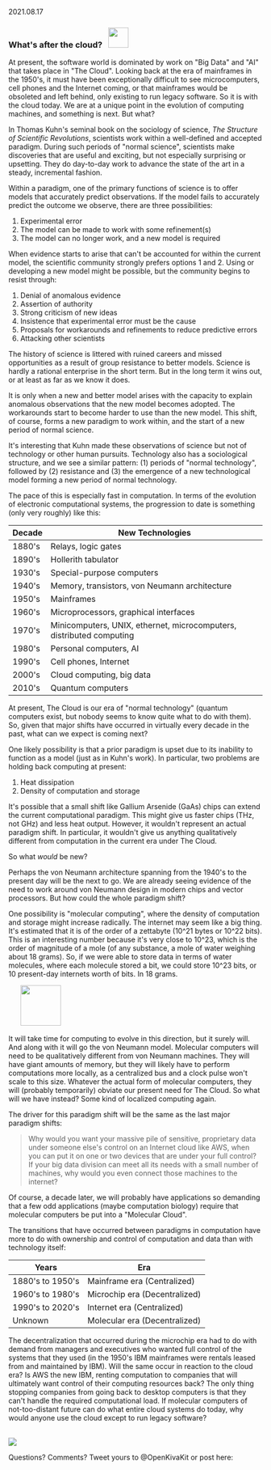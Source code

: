2021.08.17

### What's after the cloud? &nbsp; <img src="https://state-of-the-art.org/graphics/chips/chips.svg" width="40" style="vertical-align:baseline"/>

At present, the software world is dominated by work on "Big Data" and "AI" that takes place in "The Cloud". Looking back at the era of mainframes in the 1950's, it must have been exceptionally difficult to see microcomputers, cell phones and the Internet coming, or that mainframes would be obsoleted and left behind, only existing to run legacy software. So it is with the cloud today. We are at a unique point in the evolution of computing machines, and something is next. But what?

In Thomas Kuhn's seminal book on the sociology of science, *The Structure of Scientific Revolutions*, scientists work within a well-defined and accepted paradigm. During such periods of "normal science", scientists make discoveries that are useful and exciting, but not especially surprising or upsetting. They do day-to-day work to advance the state of the art in a steady, incremental fashion. 

Within a paradigm, one of the primary functions of science is to offer models that accurately predict observations. If the model fails to accurately predict the outcome we observe, there are three possibilities:

1. Experimental error
2. The model can be made to work with some refinement(s)
3. The model can no longer work, and a new model is required

When evidence starts to arise that can't be accounted for within the current model, the scientific community strongly prefers options 1 and 2. Using or developing a new model might be possible, but the community begins to resist through: 

1. Denial of anomalous evidence
2. Assertion of authority
3. Strong criticism of new ideas
4. Insistence that experimental error must be the cause
5. Proposals for workarounds and refinements to reduce predictive errors
6. Attacking other scientists

The history of science is littered with ruined careers and missed opportunities as a result of group resistance to better models. Science is hardly a rational enterprise in the short term. But in the long term it wins out, or at least as far as we know it does.

It is only when a new and better model arises with the capacity to explain anomalous observations that the new model becomes adopted. The workarounds start to become harder to use than the new model. This shift, of course, forms a new paradigm to work within, and the start of a new period of normal science.

It's interesting that Kuhn made these observations of science but not of technology or other human pursuits. Technology also has a sociological structure, and we see a similar pattern: (1) periods of "normal technology", followed by (2) resistance and (3) the emergence of a new technological model forming a new period of normal technology.

The pace of this is especially fast in computation. In terms of the evolution of electronic computational systems, the progression to date is something (only very roughly) like this:

| Decade | New Technologies                                                     |
|--------|----------------------------------------------------------------------|
| 1880's | Relays, logic gates                                                  |
| 1890's | Hollerith tabulator                                                  |
| 1930's | Special-purpose computers                                            |
| 1940's | Memory, transistors, von Neumann architecture                        |
| 1950's | Mainframes                                                           |
| 1960's | Microprocessors, graphical interfaces                                |
| 1970's | Minicomputers, UNIX, ethernet, microcomputers, distributed computing |
| 1980's | Personal computers, AI                                               |
| 1990's | Cell phones, Internet                                                |
| 2000's | Cloud computing, big data                                            |
| 2010's | Quantum computers                                                    |

At present, The Cloud is our era of "normal technology" (quantum computers exist, but nobody seems to know quite what to do with them). So, given that major shifts have occurred in virtually every decade in the past, what can we expect is coming next?

One likely possibility is that a prior paradigm is upset due to its inability to function as a model (just as in Kuhn's work). In particular, two problems are holding back computing at present:

1. Heat dissipation
2. Density of computation and storage

It's possible that a small shift like Gallium Arsenide (GaAs) chips can extend the current computational paradigm. This might give us faster chips (THz, not GHz) and less heat output. However, it wouldn't represent an actual paradigm shift. In particular, it wouldn't give us anything qualitatively different from computation in the current era under The Cloud. 

So what *would* be new?

Perhaps the von Neumann architecture spanning from the 1940's to the present day will be the next to go. We are already seeing evidence of the need to work around von Neumann design in modern chips and vector processors. But how could the whole paradigm shift?

One possibility is "molecular computing", where the density of computation and storage might increase radically. The internet may seem like a big thing. It's estimated that it is of the order of a zettabyte (10^21 bytes or 10^22 bits). This is an interesting number because it's very close to 10^23, which is the order of magnitude of a mole (of any substance, a mole of water weighing about 18 grams). So, if we were able to store data in terms of water molecules, where each molecule stored a bit, we could store 10^23 bits, or 10 present-day internets worth of bits. In 18 grams.

&nbsp;&nbsp;&nbsp;&nbsp;&nbsp; <img src="https://state-of-the-art.org/graphics/nucleus/nucleus.svg" width="80"/>

It will take time for computing to evolve in this direction, but it surely will. And along with it will go the von Neumann model. Molecular computers will need to be qualitatively different from von Neumann machines. They will have giant amounts of memory, but they will likely have to perform computations more locally, as a centralized bus and a clock pulse won't scale to this size. Whatever the actual form of molecular computers, they will (probably temporarily) obviate our present need for The Cloud. So what will we have instead? Some kind of localized computing again.

The driver for this paradigm shift will be the same as the last major paradigm shifts: 

> Why would you want your massive pile of sensitive, proprietary data under someone else's control on an Internet cloud like AWS, when you can put it on one or two devices that are under your full control? If your big data division can meet all its needs with a small number of machines, why would you even connect those machines to the internet?

Of course, a decade later, we will probably have applications so demanding that a few odd applications (maybe computation biology) require that molecular computers be put into a "Molecular Cloud". 

The transitions that have occurred between paradigms in computation have more to do with ownership and control of computation and data than with technology itself:

| Years            | Era                           |
|------------------|-------------------------------|
| 1880's to 1950's | Mainframe era (Centralized)   |
| 1960's to 1980's | Microchip era (Decentralized) |
| 1990's to 2020's | Internet era (Centralized)    |
| Unknown          | Molecular era (Decentralized) |

The decentralization that occurred during the microchip era had to do with demand from managers and executives who wanted full control of the systems that they used (in the 1950's IBM mainframes were rentals leased from and maintained by IBM). Will the same occur in reaction to the cloud era? Is AWS the new IBM, renting computation to companies that will ultimately want control of their computing resources back? The only thing stopping companies from going back to desktop computers is that they can't handle the required computational load. If molecular computers of not-too-distant future can do what entire cloud systems do today, why would anyone use the cloud except to run legacy software?

<br/>

<img src="https://www.kivakit.org/images/horizontal-line-512.png" srcset="https://www.kivakit.org/images/horizontal-line-512-2x.png 2x" />

Questions? Comments? Tweet yours to @OpenKivaKit or post here:

<script
  async
  src="https://utteranc.es/client.js"
  repo="jonathanlocke/jonathanlocke.github.io"
  issue-term="cloud"
  theme="github-dark"
  crossorigin="anonymous"
></script>
